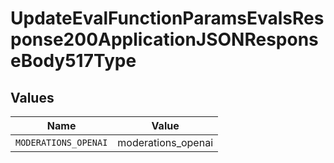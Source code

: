 # UpdateEvalFunctionParamsEvalsResponse200ApplicationJSONResponseBody517Type


## Values

| Name                 | Value                |
| -------------------- | -------------------- |
| `MODERATIONS_OPENAI` | moderations_openai   |